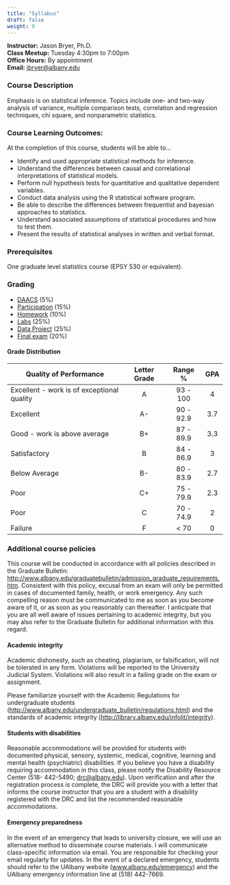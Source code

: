 ```yaml
---
title: "Syllabus"
draft: false
weight: 9
---
```



**Instructor:** Jason Bryer, Ph.D.  
**Class Meetup:** Tuesday 4:30pm to 7:00pm  
**Office Hours:** By appointment  
**Email:** <a href="mailto:jbryer@albany.edu">jbryer@albany.edu</a>    


### Course Description

Emphasis is on statistical inference. Topics include one- and two-way analysis of variance, multiple comparison tests, correlation and regression techniques, chi square, and nonparametric statistics.

### Course Learning Outcomes:

At the completion of this course, students will be able to…

* Identify and used appropriate statistical methods for inference.
* Understand the differences between causal and correlational interpretations of statistical models.
* Perform null hypothesis tests for quantitative and qualitative dependent variables.
* Conduct data analysis using the R statistical software program.
* Be able to describe the differences between frequentist and bayesian approaches to statistics.
* Understand associated assumptions of statistical procedures and how to test them.
* Present the results of statistical analyses in written and verbal format.

### Prerequisites

One graduate level statistics course (EPSY 530 or equivalent).


### Grading

* [DAACS](/assignments/daacs) (5%)
* [Participation](/assignments/participation) (15%)
* [Homework](/assignments/homework) (10%)
* [Labs](/assignments/labs) (25%)
* [Data Project](/assignments/project) (25%)
* [Final exam](assignments/final/) (20%)

#### Grade Distribution

Quality of Performance                     | Letter Grade | Range %   | GPA  |
-------------------------------------------|:------------:|:---------:|:----:|
Excellent - work is of exceptional quality |      A       | 93 - 100  |  4   |
Excellent                                  |      A-      | 90 - 92.9 | 3.7  |
Good - work is above average               |      B+      | 87 - 89.9 | 3.3  |
Satisfactory                               |      B       | 84 - 86.9 |  3   |
Below Average                              |      B-      | 80 - 83.9 | 2.7  |
Poor                                       |      C+      | 75 - 79.9 | 2.3  |
Poor                                       |      C       | 70 - 74.9 |  2   |
Failure                                    |      F       |   < 70    |  0   |


### Additional course policies

This course will be conducted in accordance with all policies described in the Graduate Bulletin: http://www.albany.edu/graduatebulletin/admission_graduate_requirements.htm. Consistent with this policy, excusal from an exam will only be permitted in cases of documented family, health, or work emergency. Any such compelling reason must be communicated to me as soon as you become aware of it, or as soon as you reasonably can thereafter. I anticipate that you are all well aware of issues pertaining to academic integrity, but you may also refer to the Graduate Bulletin for additional information with this regard.

#### Academic integrity

Academic dishonesty, such as cheating, plagiarism, or falsification, will not be tolerated in any form. Violations will be reported to the University Judicial System. Violations will also result in a failing grade on the exam or assignment.

Please familiarize yourself with the Academic Regulations for undergraduate students (http://www.albany.edu/undergraduate_bulletin/regulations.html) and the standards of academic integrity (http://library.albany.edu/infolit/integrity).

#### Students with disabilities

Reasonable accommodations will be provided for students with documented physical, sensory, systemic, medical, cognitive, learning and mental health (psychiatric) disabilities. If you believe you have a disability requiring accommodation in this class, please notify the Disability Resource Center (518- 442-5490; drc@albany.edu). Upon verification and after the registration process is complete, the DRC will provide you with a letter that informs the course instructor that you are a student with a disability registered with the DRC and list the recommended reasonable accommodations.

#### Emergency preparedness

In the event of an emergency that leads to university closure, we will use an alternative method to disseminate course materials. I will communicate class-specific information via email. You are responsible for checking your email regularly for updates. In the event of a declared emergency, students should refer to the UAlbany website (www.albany.edu/emergency) and the UAlbany emergency information line at (518) 442-7669.

